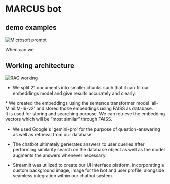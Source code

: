 # MARCUS bot

## demo examples 

![Microsoft prompt](https://github.com/HarshSingh18/Github/assets/32611475/0dffbf4a-7e13-4815-80b2-3603ccea699d)

When can we 


## Working architecture 

![RAG working](https://miro.medium.com/v2/resize:fit:828/format:webp/1*KPTfB3CyLuKpg8Rfs4jaIQ.png)

* We split 21 documents into smaller chunks such that it can fit our embeddings model and give results accurately and clearly.​

​* We created the embeddings using the sentence transformer model 'all-MiniLM-l6-v2' and stored those embeddings using FAISS as database.  
It is used for storing and searching purpose. We can retrieve the embedding vectors which will be “most similar” through FAISS. 

* We  used  Google's 'gemini-pro' for the purpose of question-answering as well as retrieval from our database.​

* The chatbot ultimately generates answers to user queries after performing similarity search on the database object as well as the model augments the answers whenever necessary.​

* Streamlit was utilized to create our UI interface platform, incorporating a custom background image, image for the bot and user profile, alongside seamless integration within our chatbot system.

